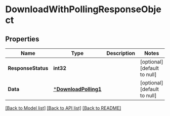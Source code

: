 # DownloadWithPollingResponseObject

## Properties
Name | Type | Description | Notes
------------ | ------------- | ------------- | -------------
**ResponseStatus** | **int32** |  | [optional] [default to null]
**Data** | [***DownloadPolling1**](DownloadPolling_1.md) |  | [optional] [default to null]

[[Back to Model list]](../README.md#documentation-for-models) [[Back to API list]](../README.md#documentation-for-api-endpoints) [[Back to README]](../README.md)

